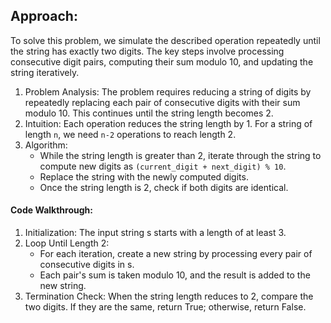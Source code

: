 ## Approach:

To solve this problem, we simulate the described operation repeatedly until the string has exactly two digits. The key steps involve processing consecutive digit pairs, computing their sum modulo 10, and updating the string iteratively.

1. Problem Analysis: The problem requires reducing a string of digits by repeatedly replacing each pair of consecutive digits with their sum modulo 10. This continues until the string length becomes 2.
2. Intuition: Each operation reduces the string length by 1. For a string of length `n`, we need `n-2` operations to reach length 2.
3. Algorithm:
    - While the string length is greater than 2, iterate through the string to compute new digits as `(current_digit + next_digit) % 10`.
    - Replace the string with the newly computed digits.
    - Once the string length is 2, check if both digits are identical.


#### Code Walkthrough:

1. Initialization: The input string s starts with a length of at least 3.
2. Loop Until Length 2:
    - For each iteration, create a new string by processing every pair of consecutive digits in s.
    - Each pair's sum is taken modulo 10, and the result is added to the new string.
3. Termination Check: When the string length reduces to 2, compare the two digits. If they are the same, return True; otherwise, return False.

